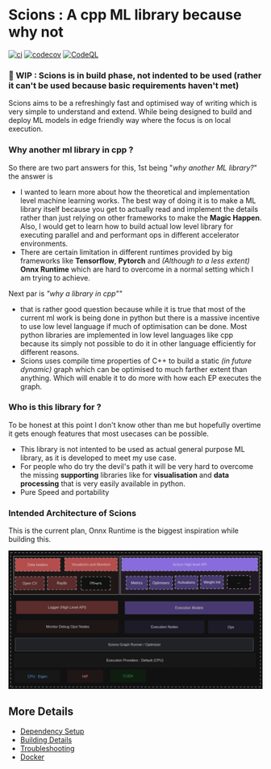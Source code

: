 # Scions : A cpp ML library because why not

[![ci](https://github.com/Sid911/Scions/actions/workflows/ci.yml/badge.svg)](https://github.com/Sid911/Scions/actions/workflows/ci.yml)
[![codecov](https://codecov.io/gh/Sid911/Scions/branch/main/graph/badge.svg)](https://codecov.io/gh/Sid911/Scions)
[![CodeQL](https://github.com/Sid911/Scions/actions/workflows/codeql-analysis.yml/badge.svg)](https://github.com/Sid911/Scions/actions/workflows/codeql-analysis.yml)

### 🚧 WIP : Scions is in build phase, not indented to be used (rather it can't be used because basic requirements haven't met)

Scions aims to be a refreshingly fast and optimised way of writing which is very simple to understand and extend. While
being designed to build and deploy ML models in edge friendly way where the focus is on local execution.

### Why another ml library in cpp ?

So there are two part answers for this, 1st being "_why another ML library?_" the answer is

- I wanted to learn more about how the theoretical and implementation level machine learning works. The best way of doing it is to
  make a ML library itself because you get to actually read and implement the details rather than just relying on other frameworks
  to make the **Magic Happen**. Also, I would get to learn how to build actual low level library for executing parallel and
  and performant ops in different accelerator environments.
- There are certain limitation in different runtimes provided by big frameworks like **Tensorflow**, **Pytorch** and
  _(Although to a less extent)_ **Onnx Runtime** which are hard to overcome in a normal setting which I am trying to achieve.

Next par is _"why a library in cpp""_

- that is rather good question because while it is true that most of the current ml work is being done in python but
  there is a massive incentive to use low level language if much of optimisation can be done. Most python libraries are implemented
  in low level languages like cpp because its simply not possible to do it in other language efficiently for different reasons.
- Scions uses compile time properties of C++ to build a static _(in future dynamic)_ graph which can be optimised to much
  farther extent than anything. Which will enable it to do more with how each EP executes the graph.

### Who is this library for ?

To be honest at this point I don't know other than me but hopefully overtime it gets enough features that most usecases can
be possible.

- This library is not intented to be used as actual general purpose ML library, as it is developed to meet my use case.
- For people who do try the devil's path it will be very hard to overcome the missing **supporting** libraries like for
  **visualisation** and **data processing** that is very easily available in python.
- Pure Speed and portability

### Intended Architecture of Scions

This is the current plan, Onnx Runtime is the biggest inspiration while building this.

![ScionsArchitecturev1.png](docs/images/ScionsArchitecturev1.png)

## More Details

- [Dependency Setup](README_dependencies.md)
- [Building Details](README_building.md)
- [Troubleshooting](README_troubleshooting.md)
- [Docker](README_docker.md)
